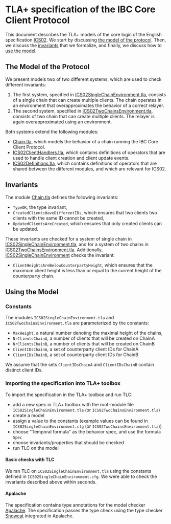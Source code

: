 # TLA+ specification of the IBC Core Client Protocol

This document describes the TLA+ models of the core logic of the English specification 
[ICS02](https://github.com/cosmos/ibc/tree/5877197dc03e844542cb8628dd52674a37ca6ff9/spec/ics-002-client-semantics).
We start by discussing [the model of the
protocol](#the-model-of-the-protocol).
Then, we discuss the [invariants](#invariants) that we formalize, and finally, we 
discuss how to [use the model](#using-the-model).

## The Model of the Protocol

We present models two of two different systems, which are used to check 
different invariants:
1. The first system, specified in [ICS02SingleChainEnvironment.tla](ICS02SingleChainEnvironment.tla), consists of a single chain that can
create multiple clients. 
The chain operates in an environment that overapproximates the 
behavior of a correct relayer. 
2. The second system, specified in [ICS02TwoChainsEnvironment.tla](ICS02TwoChainsEnvironment.tla), consists of two chain that can
create multiple clients. 
The relayer is again overapproximated using an environment.

Both systems extend the following modules:
- [Chain.tla](Chain.tla), which models the behavior of a chain running the IBC Core Client Protocol.
- [ICS02ClientHandlers.tla](ICS02ClientHandlers.tla), which contains definitions of 
operators that are used to handle client creation and client update events.
- [ICS02Definitions.tla](ICS02Definitions.tla), which contains definitions of operators that are shared between the 
 different modules, and which are relevant for ICS02.

## Invariants

The module [Chain.tla](Chain.tla) defines the following invariants:
- `TypeOK`, the type invariant,
- `CreatedClientsHaveDifferentIDs`, which ensures that two clients two clients with the same ID cannot be created,
- `UpdatedClientsAreCreated`, which ensures that only created clients can be updated.

These invariants are checked for a system of single chain in [ICS02SingleChainEnvironment.tla](ICS02SingleChainEnvironment.tla), and for a system of two chains in [ICS02TwoChainsEnvironment.tla](ICS02TwoChainsEnvironment.tla). 
Additionally, [ICS02SingleChainEnvironment](ICS02TwoChainsEnvironment.tla) checks the invariant:
- `ClientHeightsAreBelowCounterpartyHeight`, which ensures that the maximum client 
height is less than or equal to the current height of the counterparty chain. 


## Using the Model

### Constants 

The modules `ICS02SingleChainEnvironment.tla` and `ICS02TwoChainsEnvironment.tla`
are parameterized by the constants:
 - `MaxHeight`, a natural number denoting the maximal height of the chains,
 - `NrClientsChainA`, a number of clients that will be created on ChainA
 - `NrClientsChainB`, a number of clients that will be created on ChainB
 - `ClientIDsChainA`, a set of counterparty client IDs for ChainA
 - `ClientIDsChainB`, a set of counterparty client IDs for ChainB

We assume that the sets `ClientIDsChainA` and `ClientIDsChainB` contain distinct 
client IDs.


### Importing the specification into TLA+ toolbox

To import the specification in the TLA+ toolbox and run TLC:
  - add a new spec in TLA+ toolbox with the root-module file `ICS02SingleChainEnvironment.tla` (or `ICS02TwoChainsEnvironment.tla`)
  - create a model
  - assign a value to the constants (example values can be found in `ICS02SingleChainEnvironment.cfg` (or `ICS02TwoChainsEnvironment.tla`))
  - choose "Temporal formula" as the behavior spec, and use the formula `Spec`
  - choose invariants/properties that should be checked
  - run TLC on the model
  
#### Basic checks with TLC

We ran TLC on `ICS02SingleChainEnvironment.tla` using the constants defined 
in `ICS02SingleChainEnvironment.cfg`.
We were able to check the invariants described above within seconds.

#### Apalache

The specification contains type annotations for the 
model checker [Apalache](https://github.com/informalsystems/apalache).
The specification passes the type check using the type checker [Snowcat](https://apalache-mc.org/docs/apalache/typechecker-snowcat.html) 
integrated in Apalache.  

